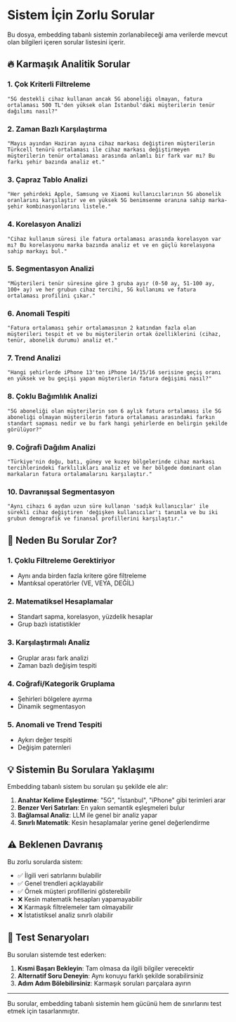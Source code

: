# Sistem İçin Zorlu Sorular

Bu dosya, embedding tabanlı sistemin zorlanabileceği ama verilerde mevcut olan bilgileri içeren sorular listesini içerir.

## 🔥 Karmaşık Analitik Sorular

### 1. Çok Kriterli Filtreleme
```
"5G destekli cihaz kullanan ancak 5G aboneliği olmayan, fatura ortalaması 500 TL'den yüksek olan İstanbul'daki müşterilerin tenür dağılımı nasıl?"
```

### 2. Zaman Bazlı Karşılaştırma  
```
"Mayıs ayından Haziran ayına cihaz markası değiştiren müşterilerin Türkcell tenürü ortalaması ile cihaz markası değiştirmeyen müşterilerin tenür ortalaması arasında anlamlı bir fark var mı? Bu farkı şehir bazında analiz et."
```

### 3. Çapraz Tablo Analizi
```
"Her şehirdeki Apple, Samsung ve Xiaomi kullanıcılarının 5G abonelik oranlarını karşılaştır ve en yüksek 5G benimsenme oranına sahip marka-şehir kombinasyonlarını listele."
```

### 4. Korelasyon Analizi
```
"Cihaz kullanım süresi ile fatura ortalaması arasında korelasyon var mı? Bu korelasyonu marka bazında analiz et ve en güçlü korelasyona sahip markayı bul."
```

### 5. Segmentasyon Analizi
```
"Müşterileri tenür süresine göre 3 gruba ayır (0-50 ay, 51-100 ay, 100+ ay) ve her grubun cihaz tercihi, 5G kullanımı ve fatura ortalaması profilini çıkar."
```

### 6. Anomali Tespiti
```
"Fatura ortalaması şehir ortalamasının 2 katından fazla olan müşterileri tespit et ve bu müşterilerin ortak özelliklerini (cihaz, tenür, abonelik durumu) analiz et."
```

### 7. Trend Analizi
```
"Hangi şehirlerde iPhone 13'ten iPhone 14/15/16 serisine geçiş oranı en yüksek ve bu geçişi yapan müşterilerin fatura değişimi nasıl?"
```

### 8. Çoklu Bağımlılık Analizi
```
"5G aboneliği olan müşterilerin son 6 aylık fatura ortalaması ile 5G aboneliği olmayan müşterilerin fatura ortalaması arasındaki farkın standart sapması nedir ve bu fark hangi şehirlerde en belirgin şekilde görülüyor?"
```

### 9. Coğrafi Dağılım Analizi
```
"Türkiye'nin doğu, batı, güney ve kuzey bölgelerinde cihaz markası tercihlerindeki farklılıkları analiz et ve her bölgede dominant olan markaların fatura ortalamalarını karşılaştır."
```

### 10. Davranışsal Segmentasyon
```
"Aynı cihazı 6 aydan uzun süre kullanan 'sadık kullanıcılar' ile sürekli cihaz değiştiren 'değişken kullanıcılar'ı tanımla ve bu iki grubun demografik ve finansal profillerini karşılaştır."
```

## 🎯 Neden Bu Sorular Zor?

### 1. **Çoklu Filtreleme Gerektiriyor**
- Aynı anda birden fazla kritere göre filtreleme
- Mantıksal operatörler (VE, VEYA, DEĞİL)

### 2. **Matematiksel Hesaplamalar**
- Standart sapma, korelasyon, yüzdelik hesaplar
- Grup bazlı istatistikler

### 3. **Karşılaştırmalı Analiz**
- Gruplar arası fark analizi
- Zaman bazlı değişim tespiti

### 4. **Coğrafi/Kategorik Gruplama**
- Şehirleri bölgelere ayırma
- Dinamik segmentasyon

### 5. **Anomali ve Trend Tespiti**
- Aykırı değer tespiti
- Değişim paternleri

## 💡 Sistemin Bu Sorulara Yaklaşımı

Embedding tabanlı sistem bu soruları şu şekilde ele alır:

1. **Anahtar Kelime Eşleştirme**: "5G", "İstanbul", "iPhone" gibi terimleri arar
2. **Benzer Veri Satırları**: En yakın semantik eşleşmeleri bulur  
3. **Bağlamsal Analiz**: LLM ile genel bir analiz yapar
4. **Sınırlı Matematik**: Kesin hesaplamalar yerine genel değerlendirme

## ⚠️ Beklenen Davranış

Bu zorlu sorularda sistem:
- ✅ İlgili veri satırlarını bulabilir
- ✅ Genel trendleri açıklayabilir
- ✅ Örnek müşteri profillerini gösterebilir
- ❌ Kesin matematik hesapları yapamayabilir
- ❌ Karmaşık filtrelemeler tam olmayabilir
- ❌ İstatistiksel analiz sınırlı olabilir

## 🔄 Test Senaryoları

Bu soruları sistemde test ederken:

1. **Kısmi Başarı Bekleyin**: Tam olmasa da ilgili bilgiler verecektir
2. **Alternatif Soru Deneyin**: Aynı konuyu farklı şekilde sorabilirsiniz
3. **Adım Adım Bölebilirsiniz**: Karmaşık soruları parçalara ayırın

---

Bu sorular, embedding tabanlı sistemin hem gücünü hem de sınırlarını test etmek için tasarlanmıştır.
